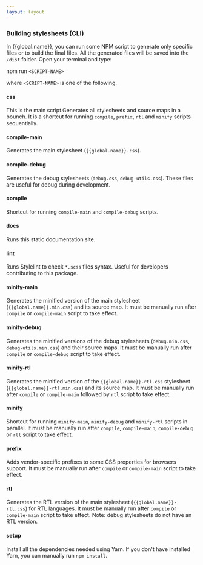 ```yaml
---
layout: layout
---
```

### Building stylesheets (CLI)

In {{global.name}}, you can run some NPM script to generate only specific files or to build the final files. All the generated files will be saved into the `/dist` folder. Open your terminal and type:

npm run `<SCRIPT-NAME>`

where `<SCRIPT-NAME>` is one of the following.

#### css

This is the main script.Generates all stylesheets and source maps in a bounch. It is a shortcut for running `compile`, `prefix`, `rtl` and `minify` scripts sequentially.

#### compile-main

Generates the main stylesheet (`{{global.name}}.css`).

#### compile-debug

Generates the debug stylesheets (`debug.css`, `debug-utils.css`). These files are useful for debug during development.

#### compile

Shortcut for running `compile-main` and `compile-debug` scripts.

#### docs

Runs this static documentation site.

#### lint

Runs Stylelint to check `*.scss` files syntax. Useful for developers contributing to this package.

#### minify-main

Generates the minified version of the main stylesheet (`{{global.name}}.min.css`) and its source map. It must be manually run after `compile` or `compile-main` script to take effect.

#### minify-debug

Generates the minified versions of the debug stylesheets (`debug.min.css`, `debug-utils.min.css`) and their source maps. It must be manually run after `compile` or `compile-debug` script to take effect.

#### minify-rtl

Generates the minified version of the `{{global.name}}-rtl.css` stylesheet (`{{global.name}}-rtl.min.css`) and its source map. It must be manually run after `compile` or `compile-main` followed by `rtl` script to take effect.

#### minify

Shortcut for running `minify-main`, `minify-debug` and `minify-rtl` scripts in parallel. It must be manually run after `compile`, `compile-main`, `compile-debug` or `rtl` script to take effect.

#### prefix

Adds vendor-specific prefixes to some CSS properties for browsers support. It must be manually run after `compile` or `compile-main` script to take effect.

#### rtl

Generates the RTL version of the main stylesheet (`{{global.name}}-rtl.css`) for RTL languages. It must be manually run after `compile` or `compile-main` script to take effect. Note: debug stylesheets do not have an RTL version.

#### setup

Install all the dependencies needed using Yarn. If you don't have installed Yarn, you can manually run `npm install`.
